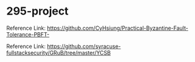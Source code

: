 # 295-project
Reference Link: https://github.com/CyHsiung/Practical-Byzantine-Fault-Tolerance-PBFT-

Reference Link: https://github.com/syracuse-fullstacksecurity/GRuB/tree/master/YCSB

